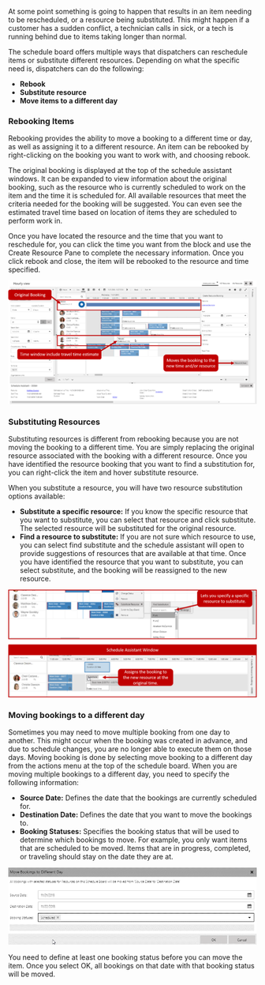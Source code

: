 At some point something is going to happen that results in an item needing to be rescheduled, or a resource being substituted. This might happen if a customer has a sudden conflict, a technician calls in sick, or a tech is running behind due to items taking longer than normal.

The schedule board offers multiple ways that dispatchers can reschedule items or substitute different resources. Depending on what the specific need is, dispatchers can do the following:

-   **Rebook**
-   **Substitute resource**
-   **Move items to a different day**

### Rebooking Items

Rebooking provides the ability to move a booking to a different time or day, as well as assigning it to a different resource. An item can be rebooked by right-clicking on the booking you want to work with, and choosing rebook.

The original booking is displayed at the top of the schedule assistant windows. It can be expanded to view information about the original booking, such as the resource who is currently scheduled to work on the item and the time it is scheduled for. All available resources that meet the criteria needed for the booking will be suggested. You can even see the estimated travel time based on location of items they are scheduled to perform work in.

Once you have located the resource and the time that you want to reschedule for, you can click the time you want from the block and use the Create Resource Pane to complete the necessary information. Once you click rebook and close, the item will be rebooked to the resource and time specified.

![Rebooking Item](../media/MSO-Unit4-1.png)

### Substituting Resources

Substituting resources is different from rebooking because you are not moving the booking to a different time. You are simply replacing the original resource associated with the booking with a different resource. Once you have identified the resource booking that you want to find a substitution for, you can right-click the item and hover substitute resource.

When you substitute a resource, you will have two resource substitution options available:

-   **Substitute a specific resource:** If you know the specific resource that you want to substitute, you can select that resource and click substitute. The selected resource will be substituted for the original resource.
-   **Find a resource to substitute:** If you are not sure which resource to use, you can select find substitute and the schedule assistant will open to provide suggestions of resources that are available at that time. Once you have identified the resource that you want to substitute, you can select substitute, and the booking will be reassigned to the new resource.

![Substituting Resources](../media/MSO-Unit4-2.png)

### Moving bookings to a different day

Sometimes you may need to move multiple booking from one day to another. This might occur when the booking was created in advance, and due to schedule changes, you are no longer able to execute them on those days.
Moving booking is done by selecting move booking to a different day from the actions menu at the top of the schedule board. When you are moving  multiple bookings to a different day, you need to specify the following
information:

-   **Source Date:** Defines the date that the bookings are currently scheduled for.
-   **Destination Date:** Defines the date that you want to move the bookings to.
-   **Booking Statuses:** Specifies the booking status that will be used to determine which bookings to move. For example, you only want items that are scheduled to be moved. Items that are in progress, completed, or traveling should stay on the date they are at.

![Moving bookings](../media/MSO-Unit4-3.png)

You need to define at least one booking status before you can move the item. Once you select OK, all bookings on that date with that booking status will be moved.

